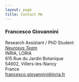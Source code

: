 ```yaml
---
layout: page
title: Contact Me
---
```


### Francesco Giovannini
Research Assistant / PhD Student <br />
[<em>Neurosys Team</em>](http://neurosys.loria.fr) <br />
INRIA, LORIA <br />
615 Rue du Jardin Botanique <br />
54602, Villers-les-Nancy <br />
France <br />
francesco.giovannini@inria.fr <br />
